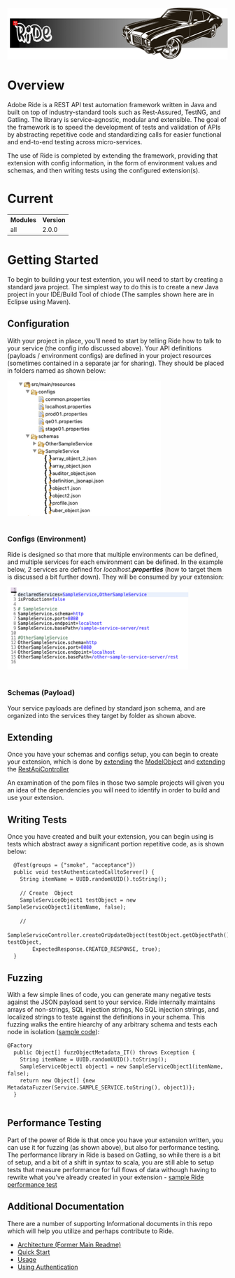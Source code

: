 ![Adobe Ride Logo](images/RideBanner.png)

# Overview

Adobe Ride is a REST API test automation framework written in Java and built on top of industry-standard tools such as Rest-Assured, TestNG, and Gatling.  The library is service-agnostic, modular and extensible.  The goal of the framework is to speed the development of tests and validation of APIs by abstracting repetitive code and standardizing calls for easier functional and end-to-end testing across micro-services.

The use of Ride is completed by extending the framework, providing that extension with config information, in the form of environment values and schemas, and then writing tests using the configured extension(s).

# Current

<table>
    <tr>
        <th>Modules</th>
        <th>Version</th>
    </tr>
    <tr>
        <td>all</td>
        <td>2.0.0</td>
    </tr>
</table>


# Getting Started

To begin to building your test extention, you will need to start by creating a standard java project.  The simplest way to do this is to create a new Java project in your IDE/Build Tool of chiode (The samples shown here are in Eclipse using Maven).

## Configuration

With your project in place, you'll need to start by telling Ride how to talk to your service (the config info discussed above). Your API definitions (payloads / environment configs) are defined in your project resources (sometimes contained in a separate jar for sharing).  They should be placed in folders named as shown below:

<img src="images/configs_schemas.png" width="351px"/>
<br>
<br>

### Configs (Environment)

Ride is designed so that more that multiple environments can be defined, and multiple services for each environment can be defined.  In the example below, 2 services are defined for *localhost*___.properties___ (how to target them is discussed a bit further down).  They will be consumed by your extension:

<img src="images/localhost.properties.png" width="414px"/>
<br>
<br>

### Schemas (Payload)

Your service payloads are defined by standard json schema, and are organized into the services they target by folder as shown above.

## Extending

Once you have your schemas and configs setup, you can begin to create your extension, which is done by [extending](https://github.com/adobe/ride/blob/develop/sample/sample-service-extension/src/main/java/com/adobe/ride/sample/cloud_objects/SampleServiceUberObject.java#L32) the [ModelObject](https://github.com/adobe/ride/blob/develop/utilities/ride-model-util/src/main/java/com/adobe/ride/utilities/model/ModelObject.java)  and [extending](https://github.com/adobe/ride/blob/develop/sample/sample-service-extension/src/main/java/com/adobe/ride/sample/core/SampleServiceController.java#L33) the [RestApiController](https://github.com/adobe/ride/blob/develop/core/src/main/java/com/adobe/ride/core/controllers/RestApiController.java)

An examination of the pom files in those two sample projects will given you an idea of the dependencies you will need to identify in order to build and use your extension.

## Writing Tests


Once you have created and built your extension, you can begin using is tests which abstract away a significant portion repetitive code, as is shown below:

```
  @Test(groups = {"smoke", "acceptance"})
  public void testAuthenticatedCalltoServer() {
    String itemName = UUID.randomUUID().toString();

    // Create  Object
    SampleServiceObject1 testObject = new SampleServiceObject1(itemName, false);
    
    // 
    SampleServiceController.createOrUpdateObject(testObject.getObjectPath(), testObject,
        ExpectedResponse.CREATED_RESPONSE, true);
  }
```

## Fuzzing

With a few simple lines of code, you can generate many negative tests against the JSON payload sent to your service.  Ride internally maintains arrays of non-strings, SQL injection strings, No SQL injection strings, and localized strings to teste against the definitions in your schema.  This fuzzing walks the entire hiearchy of any arbitrary schema and tests each node in isolation ([sample code](https://github.com/adobe/ride/blob/develop/sample/sample-service-tests/src/test/java/com/adobe/ride/sample/Basic_FuzzTest_IT.java)):

```
@Factory
  public Object[] fuzzObjectMetadata_IT() throws Exception {
    String itemName = UUID.randomUUID().toString();
    SampleServiceObject1 object1 = new SampleServiceObject1(itemName, false);
    return new Object[] {new MetadataFuzzer(Service.SAMPLE_SERVICE.toString(), object1)};
  }


```

## Performance Testing

Part of the power of Ride is that once you have your extension written, you can use it for fuzzing (as shown above), but also for performance testing.  The performance library in Ride is based on Gatling, so while there is a bit of setup, and a bit of a shift in syntax to scala, you are still able to setup tests that measure performance for full flows of data withough having to rewrite what you've already created in your extension - [sample Ride performance test](https://github.com/adobe/ride/blob/develop/sample/sample-service-performance-tests/src/main/scala/com/adobe/ride/sample/performance/SampleServiceBasicRunner.scala)


## Additional Documentation

There are a number of supporting Informational documents in this repo which will help you utilize and perhaps contribute to Ride.


* [Architecture (Former Main Readme)](https://github.com/adobe/ride/blob/develop/Architecture.md)
* [Quick Start](https://github.com/adobe/ride/blob/develop/QuickStart.md)
* [Usage](https://github.com/adobe/ride/blob/develop/Usage.md)
* [Using Authentication](https://github.com/adobe/ride/blob/develop/UsingAuthentiation.md)


